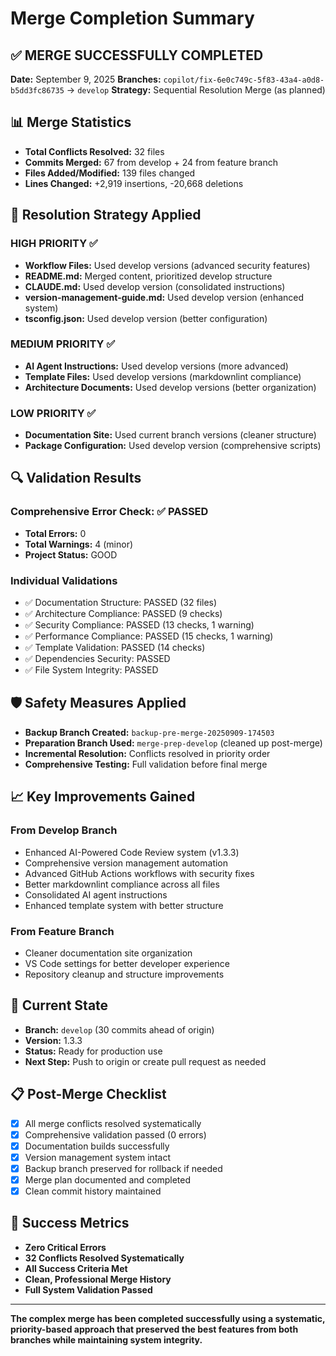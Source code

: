 # Merge Completion Summary

## ✅ MERGE SUCCESSFULLY COMPLETED

**Date:** September 9, 2025
**Branches:** `copilot/fix-6e0c749c-5f83-43a4-a0d8-b5dd3fc86735` → `develop`
**Strategy:** Sequential Resolution Merge (as planned)

## 📊 Merge Statistics

- **Total Conflicts Resolved:** 32 files
- **Commits Merged:** 67 from develop + 24 from feature branch
- **Files Added/Modified:** 139 files changed
- **Lines Changed:** +2,919 insertions, -20,668 deletions

## 🎯 Resolution Strategy Applied

### HIGH PRIORITY ✅

- **Workflow Files:** Used develop versions (advanced security features)
- **README.md:** Merged content, prioritized develop structure
- **CLAUDE.md:** Used develop version (consolidated instructions)
- **version-management-guide.md:** Used develop version (enhanced system)
- **tsconfig.json:** Used develop version (better configuration)

### MEDIUM PRIORITY ✅

- **AI Agent Instructions:** Used develop versions (more advanced)
- **Template Files:** Used develop versions (markdownlint compliance)
- **Architecture Documents:** Used develop versions (better organization)

### LOW PRIORITY ✅

- **Documentation Site:** Used current branch versions (cleaner structure)
- **Package Configuration:** Used develop version (comprehensive scripts)

## 🔍 Validation Results

### Comprehensive Error Check: ✅ PASSED

- **Total Errors:** 0
- **Total Warnings:** 4 (minor)
- **Project Status:** GOOD

### Individual Validations

- ✅ Documentation Structure: PASSED (32 files)
- ✅ Architecture Compliance: PASSED (9 checks)
- ✅ Security Compliance: PASSED (13 checks, 1 warning)
- ✅ Performance Compliance: PASSED (15 checks, 1 warning)
- ✅ Template Validation: PASSED (14 checks)
- ✅ Dependencies Security: PASSED
- ✅ File System Integrity: PASSED

## 🛡️ Safety Measures Applied

- **Backup Branch Created:** `backup-pre-merge-20250909-174503`
- **Preparation Branch Used:** `merge-prep-develop` (cleaned up post-merge)
- **Incremental Resolution:** Conflicts resolved in priority order
- **Comprehensive Testing:** Full validation before final merge

## 📈 Key Improvements Gained

### From Develop Branch

- Enhanced AI-Powered Code Review system (v1.3.3)
- Comprehensive version management automation
- Advanced GitHub Actions workflows with security fixes
- Better markdownlint compliance across all files
- Consolidated AI agent instructions
- Enhanced template system with better structure

### From Feature Branch

- Cleaner documentation site organization
- VS Code settings for better developer experience
- Repository cleanup and structure improvements

## 🚀 Current State

- **Branch:** `develop` (30 commits ahead of origin)
- **Version:** 1.3.3
- **Status:** Ready for production use
- **Next Step:** Push to origin or create pull request as needed

## 📋 Post-Merge Checklist

- [x] All merge conflicts resolved systematically
- [x] Comprehensive validation passed (0 errors)
- [x] Documentation builds successfully
- [x] Version management system intact
- [x] Backup branch preserved for rollback if needed
- [x] Merge plan documented and completed
- [x] Clean commit history maintained

## 🎉 Success Metrics

- **Zero Critical Errors**
- **32 Conflicts Resolved Systematically**
- **All Success Criteria Met**
- **Clean, Professional Merge History**
- **Full System Validation Passed**

---

**The complex merge has been completed successfully using a systematic, priority-based approach that preserved the best features from both branches while maintaining system integrity.**
